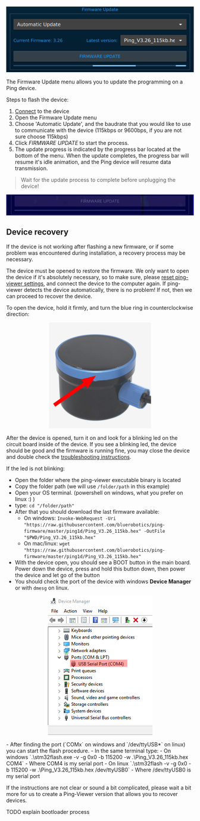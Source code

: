 <p align="center">
    <img src="../images/viewer/firmware-update.png">
</p>

The Firmware Update menu allows you to update the programming on a Ping device.

Steps to flash the device:

1. [Connect](connection-settings.md) to the device
2. Open the Firmware Update menu
3. Choose 'Automatic Update', and the baudrate that you would like to use to communicate with the device (115kbps or 9600bps, if you are not sure choose 115kbps)
4. Click _FIRMWARE UPDATE_ to start the process.
5. The update progress is indicated by the progress bar located at the bottom of the menu. When the update completes, the progress bar will resume it's idle animation, and the Ping device will resume data transmission.

> Wait for the update process to complete before unplugging the device!

<p align="center">
    <img src="../images/viewer/firmware-update-waiting.gif">
</p>

## Device recovery

If the device is not working after flashing a new firmware, or if some problem was encountered during installation, a recovery process may be necessary.

The device must be opened to restore the firmware. We only want to open the device if it's absolutely necessary, so to make sure, please [reset ping-viewer settings](https://docs.bluerobotics.com/ping-viewer/application-information/#header-buttons), and connect the device to the computer again. If ping-viewer detects the device automatically, there is no problem! If not, then we can proceed to recover the device.

To open the device, hold it firmly, and turn the blue ring in counterclockwise direction:

<p align="center">
    <img src="../images/firmware-update/open-ping.png">
</p>

After the device is opened, turn it on and look for a blinking led on the circuit board inside of the device. If you see a blinking led, the device should be good and the firmware is running fine, you may close the device and double check the [troubleshooting instructions](http://docs.bluerobotics.com/ping-viewer/faq-and-troubleshooting/#troubleshooting).

If the led is not blinking:
 - Open the folder where the ping-viewer executable binary is located
 - Copy the folder path (we will use `/folder/path` in this example)
 - Open your OS terminal. (powershell on windows, what you prefer on linux :) )
 - type: `cd "/folder/path"`
 - After that you should download the last firmware available:
   - On windows: `Invoke-WebRequest -Uri "https://raw.githubusercontent.com/bluerobotics/ping-firmware/master/ping1d/Ping_V3.26_115kb.hex" -OutFile "$PWD/Ping_V3.26_115kb.hex"`
   - On mac/linux: `wget "https://raw.githubusercontent.com/bluerobotics/ping-firmware/master/ping1d/Ping_V3.26_115kb.hex"`
 - With the device open, you should see a BOOT button in the main board. Power down the device, press and hold this button down, then power the device and let go of the button
 - You should check the port of the device with windows **Device Manager** or with `dmesg` on linux.
 <p align="center">
    <img src="../images/firmware-update/device-manager.png">
</p>
 - After finding the port (`COMx` on windows and `/dev/ttyUSB*` on linux) you can start the flash procedure.
 - In the same terminal type:
   - On windows `.\stm32flash.exe -v -g 0x0 -b 115200 -w .\Ping_V3.26_115kb.hex COM4`
     - Where COM4 is my serial port
   - On linux `.\stm32flash -v -g 0x0 -b 115200 -w .\Ping_V3.26_115kb.hex /dev/ttyUSB0`
     - Where /dev/ttyUSB0 is my serial port

If the instructions are not clear or sound a bit complicated, please wait a bit more for us to create a Ping-Viewer version that allows you to recover devices.

TODO explain bootloader process
